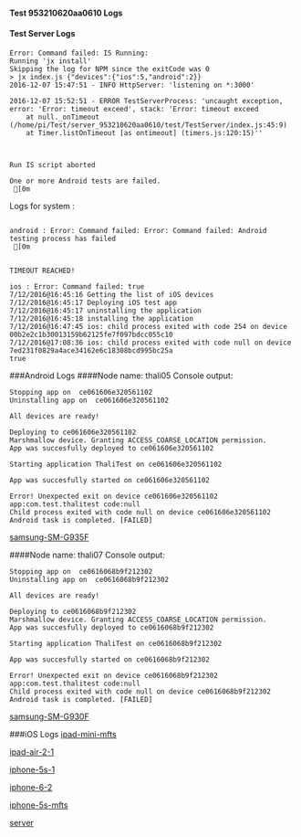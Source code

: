 #### Test 953210620aa0610 Logs

#### Test Server Logs
```
Error: Command failed: IS Running:
Running 'jx install'
Skipping the log for NPM since the exitCode was 0
> jx index.js {"devices":{"ios":5,"android":2}}
2016-12-07 15:47:51 - INFO HttpServer: 'listening on *:3000'

2016-12-07 15:52:51 - ERROR TestServerProcess: 'uncaught exception, error: 'Error: timeout exceed', stack: 'Error: timeout exceed
    at null._onTimeout (/home/pi/Test/server_953210620aa0610/test/TestServer/index.js:45:9)
    at Timer.listOnTimeout [as ontimeout] (timers.js:120:15)''


 
Run IS script aborted
 
One or more Android tests are failed.
 [0m

```


Logs for system : 
```

android : Error: Command failed: Error: Command failed: Android testing process has failed
 [0m


TIMEOUT REACHED!

ios : Error: Command failed: true
7/12/2016@16:45:16 Getting the list of iOS devices 
7/12/2016@16:45:17 Deploying iOS test app 
7/12/2016@16:45:17 uninstalling the application 
7/12/2016@16:45:18 installing the application 
7/12/2016@16:47:45 ios: child process exited with code 254 on device 00b2e2c1b30013159b62125fe7f097bdcc055c10 
7/12/2016@17:08:36 ios: child process exited with code null on device 7ed231f0829a4ace34162e6c18308bcd995bc25a 
true

```
###Android Logs
####Node name: thali05
Console output:
```
Stopping app on  ce061606e320561102
Uninstalling app on  ce061606e320561102

All devices are ready!

Deploying to ce061606e320561102
Marshmallow device. Granting ACCESS_COARSE_LOCATION permission.
App was succesfully deployed to ce061606e320561102

Starting application ThaliTest on ce061606e320561102

App was succesfully started on ce061606e320561102

Error! Unexpected exit on device ce061606e320561102 app:com.test.thalitest code:null 
Child process exited with code null on device ce061606e320561102
Android task is completed. [FAILED]
```
[samsung-SM-G935F](https://github.com/ThaliTester/TestResults/blob/953210620aa0610_Fix_build_scripts_chapko/thali05_samsung-SM-G935F.md)

####Node name: thali07
Console output:
```
Stopping app on  ce0616068b9f212302
Uninstalling app on  ce0616068b9f212302

All devices are ready!

Deploying to ce0616068b9f212302
Marshmallow device. Granting ACCESS_COARSE_LOCATION permission.
App was succesfully deployed to ce0616068b9f212302

Starting application ThaliTest on ce0616068b9f212302

App was succesfully started on ce0616068b9f212302

Error! Unexpected exit on device ce0616068b9f212302 app:com.test.thalitest code:null 
Child process exited with code null on device ce0616068b9f212302
Android task is completed. [FAILED]
```
[samsung-SM-G930F](https://github.com/ThaliTester/TestResults/blob/953210620aa0610_Fix_build_scripts_chapko/thali07_samsung-SM-G930F.md)


###iOS Logs
[ipad-mini-mfts](https://github.com/ThaliTester/TestResults/blob/953210620aa0610_Fix_build_scripts_chapko/iOS_ipad-mini-mfts.md)

[ipad-air-2-1](https://github.com/ThaliTester/TestResults/blob/953210620aa0610_Fix_build_scripts_chapko/iOS_ipad-air-2-1.md)

[iphone-5s-1](https://github.com/ThaliTester/TestResults/blob/953210620aa0610_Fix_build_scripts_chapko/iOS_iphone-5s-1.md)

[iphone-6-2](https://github.com/ThaliTester/TestResults/blob/953210620aa0610_Fix_build_scripts_chapko/iOS_iphone-6-2.md)

[iphone-5s-mfts](https://github.com/ThaliTester/TestResults/blob/953210620aa0610_Fix_build_scripts_chapko/iOS_iphone-5s-mfts.md)

[server](https://github.com/ThaliTester/TestResults/blob/953210620aa0610_Fix_build_scripts_chapko/iOS_server.md)




